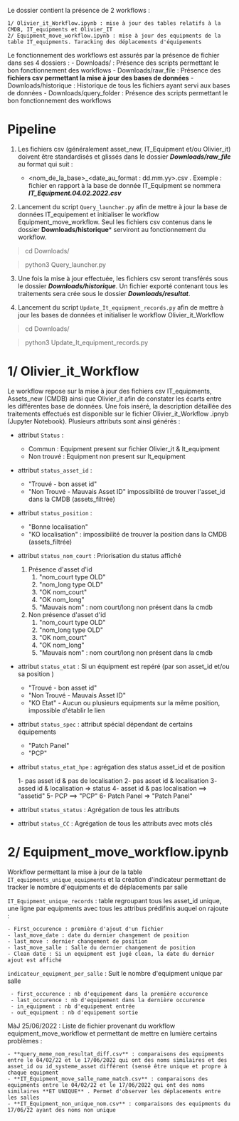 
Le dossier contient la présence de 2 workflows :

    1/ Olivier_it_Workflow.ipynb : mise à jour des tables relatifs à la CMDB, IT_equipments et Olivier_IT
    2/ Equipment_move_workflow.ipynb : mise à jour des equipments de la table IT_equipments. Taracking des déplacements d'équipements
 
 Le fonctionnement des workflows est assurés par la présence de fichier dans ses 4 dossiers : 
	 - Downloads/ : Présence des scripts permettant le bon fonctionnement des workflows
	 - Downloads/raw_file : Présence des **fichiers csv permettant la mise à jour des bases de données**
	 - Downloads/historique : Historique de tous les fichiers ayant servi aux bases de données
	 - Downloads/query_folder : Présence des scripts permettant le bon fonctionnement des workflows

# Pipeline 

1. Les fichiers csv (généralement asset_new, IT_Equipment et/ou Olivier_it) doivent être standardisés et glissés dans le dossier ***Downloads/raw_file***  au format qui suit :
	- <nom_de_la_base>_<date_au_format : dd.mm.yy>.csv . Exemple : fichier en rapport à la base de donnée IT_Equipment se nommera ***IT_Equipment.04.02.2022.csv***

2. Lancement du script `Query_launcher.py` afin de mettre à jour la base de données IT_equipement et initialiser le workflow Equipment_move_workflow. Seul les fichiers csv contenus dans le dossier **Downloads/historique*** serviront au fonctionnement du workflow.

>  cd Downloads/

> python3 Query_launcher.py

3. Une fois la mise à jour effectuée, les fichiers csv seront transférés sous le dossier ***Downloads/historique***. Un fichier exporté contenant tous les traitements sera crée sous le dossier ***Downloads/resultat***.

4. Lancement du script `Update_It_equipment_records.py` afin de mettre à jour les bases de données et initialiser le workflow Olivier_it_Workflow
	
>  cd Downloads/

> python3 Update_It_equipment_records.py


# 1/ Olivier_it_Workflow 

Le workflow repose sur la mise à jour des fichiers csv IT_equipments, Assets_new (CMDB) ainsi que Olivier_it afin de constater les écarts entre les différentes base de données.
Une fois inséré, la description détaillée des traitements effectués est disponible sur le fichier Olivier_it_Workflow .ipnyb (Jupyter Notebook).
Plusieurs attributs sont ainsi générés : 
- attribut `Status` :
    - Commun : Equipment present sur fichier Olivier_it & It_equipment
    - Non trouvé : Equipment non present sur It_equipment
    
- attribut `status_asset_id` : 
    - "Trouvé - bon asset id"
    - "Non Trouvé - Mauvais Asset ID" impossibilité de trouver l'asset_id dans la CMDB (assets_filtrée)
    
- attribut `status_position` : 
    - "Bonne localisation"
    - "KO localisation" : impossibilité de trouver la position dans la CMDB (assets_filtrée)

- attribut `status_nom_court` : Priorisation du status affiché 
    
    1. Présence d'asset d'id
        1. "nom_court type OLD"
        2. "nom_long type OLD" 
        3. "OK nom_court"
        4. "OK nom_long"
        5. "Mauvais nom" : nom court/long non présent dans la cmdb
    2. Non présence d'asset d'id
        1. "nom_court type OLD"
        2. "nom_long type OLD" 
        3. "OK nom_court"
        4. "OK nom_long"
        5. "Mauvais nom" : nom court/long non présent dans la cmdb
       
- attribut `status_etat` : Si un équipment est repéré (par son asset_id et/ou sa position ) 
    - "Trouvé - bon asset id"
    - "Non Trouvé - Mauvais Asset ID"
    - "KO Etat" - Aucun ou plusieurs equipments sur la même position, impossible d'établir le lien

- attribut `status_spec` : attribut spécial dépendant de certains équipements
    - "Patch Panel"
    - "PCP"
    
- attribut `status_etat_hpe` : agrégation des status asset_id et de position

    1- pas asset id & pas de localisation
    2- pas asset id & localisation
    3- assed id & localisation => status
    4- asset id & pas localisation ==> "assetid"
    5- PCP ==> "PCP"
    6- Patch Panel => "Patch Panel"
- attribut `status_status` : Agrégation de tous les attributs
- attribut `status_CC` : Agrégation de tous les attributs avec mots clés


# 2/ Equipment_move_workflow.ipynb 
Workflow permettant la mise à jour de la table `IT_equipments_unique_equipments` et la création d'indicateur permettant de tracker le nombre d'equipments et de déplacements par salle

`IT_Equipment_unique_records` : table regroupant tous les asset_id unique, une ligne par equipments avec tous les attribus prédifinis auquel on rajoute : 
    
    - First_occurence : première d'ajout d'un fichier
    - last_move_date : date du dernier changement de position
    - last_move : dernier changement de position
    - last_move_salle : Salle du dernier changement de position
    - Clean date : Si un equipment est jugé clean, la date du dernier ajout est affiché 


`indicateur_equipment_per_salle` : Suit le nombre d'equipment unique par salle

     - first_occurence : nb d'equipement dans la première occurence
     - last_occurence : nb d'equipement dans la dernière occurence
     - in_equipment : nb d'equipement entrée
     - out_equipment : nb d'equipement sortie
    
    
MàJ 25/06/2022 : 
Liste de fichier provenant du workflow equipment_move_workflow et permettant de mettre en lumière certains problèmes : 

    - **query_meme_nom_resultat_diff.csv** : comparaisons des equipments entre le 04/02/22 et le 17/06/2022 qui ont des noms similaires et des asset_id ou id_systeme_asset différent (sensé être unique et propre à chaque equipment
    - **IT_Equipment_move_salle_name_match.csv** : comparaisons des equipments entre le 04/02/22 et le 17/06/2022 qui ont des noms similaires **ET UNIQUE** . Permet d'observer les déplacements entre les salles
    - **IT_Equipment_non_unique_nom.csv** : comparaisons des equipments du 17/06/22 ayant des noms non unique